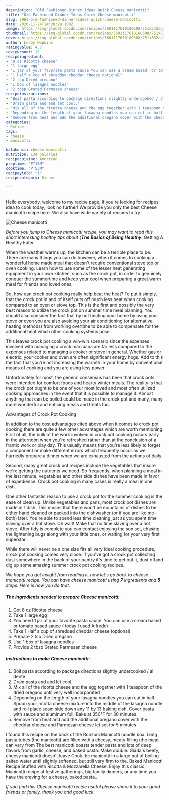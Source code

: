 ```yaml
---
description: "Old Fashioned Dinner Ideas Quick Cheese manicotti"
title: "Old Fashioned Dinner Ideas Quick Cheese manicotti"
slug: 2960-old-fashioned-dinner-ideas-quick-cheese-manicotti
date: 2020-11-24T14:28:29.100Z
image: https://img-global.cpcdn.com/recipes/5601117610180608/751x532cq70/cheese-manicotti-recipe-main-photo.jpg
thumbnail: https://img-global.cpcdn.com/recipes/5601117610180608/751x532cq70/cheese-manicotti-recipe-main-photo.jpg
cover: https://img-global.cpcdn.com/recipes/5601117610180608/751x532cq70/cheese-manicotti-recipe-main-photo.jpg
author: Leroy Hopkins
ratingvalue: 4.7
reviewcount: 12
recipeingredient:
- "8 oz Ricotta cheese"
- "1 large egg"
- "1 jar of your favorite pasta sauce You can use a cream based  or tomato based sauce  today I used Alfredo"
- "1 Half a cup of shredded cheddar cheese optional"
- "2 tsp Dried oregano"
- "1 box of lasagna noodles"
- "2 tbsp Grated Parmesan cheese"
recipeinstructions:
- "Boil pasta according to package directions slightly undercooked / al dente"
- "Drain pasta and and let cool."
- "Mix all of the ricotta cheese and the egg together with 1 teaspoon of the dried oregano until very well incorporated"
- "Depending on the length of your lasagna noodles you can cut in half. Spoon your ricotta cheese mixture into the middle of the lasagna noodle and roll place seam side down any 11 by 13 baking dish. Cover  pasta with  sauce and aluminum foil.  Bake at 350°F for 30 minutes."
- "Remove from heat and add the additional oregano cover with the cheddar cheese and Parmesan cheese let set for 5 minutes"
categories:
- Recipe
tags:
- cheese
- manicotti

katakunci: cheese manicotti 
nutrition: 134 calories
recipecuisine: American
preptime: "PT15M"
cooktime: "PT53M"
recipeyield: "1"
recipecategory: Dinner

---
```

<br>
Hello everybody, welcome to my recipe page, If you're looking for recipes idea to cook today, look no further! We provide you only the best Cheese manicotti recipe here. We also have wide variety of recipes to try.
<br>


![Cheese manicotti](https://img-global.cpcdn.com/recipes/5601117610180608/751x532cq70/cheese-manicotti-recipe-main-photo.jpg)

<i>Before you jump to Cheese manicotti recipe, you may want to read this short interesting healthy tips about {<strong>The Basics of Being Healthy</strong>.</i>
Getting A Healthy Eater


When the weather warms up, the kitchen can be a terrible place to be. There are many things you can do however, when it comes to cooking a wonderful home made meal that doesn't require conventional stove top or oven cooking. Learn how to use some of the lesser heat generating equipment in your own kitchen, such as the crock pot, in order to genuinely conquer the summertime and keep your cool when preparing a great warm meal for friends and loved ones.

So, how can crock pot cooking really help beat the heat? To put it simply, that the crock pot in and of itself puts off much less heat when cooking compared to an oven or stove top. This is the first and possibly the very best reason to utilize the crock pot on summer time meal planning. You should also consider the fact that by not heating your home by using your stove or oven you are also avoiding your air conditioning (or alternative heating methods) from working overtime to be able to compensate for the additional heat which other cooking systems pose.

This leaves crock pot cooking a win-win scenario since the expenses involved with managing a crock marijuana are far less compared to the expenses related to managing a cooker or stove in general. Whether gas or electric, your cooker and oven are often significant energy hogs. Add to this the fact that you're not increasing the warmth in your home by conventional means of cooking and you are using less power.

Unfortunately for most, the general consensus has been that crock pots were intended for comfort foods and hearty winter meals.  The reality is that the crock pot ought to be one of your most loved and most often utilized cooking approaches in the event that it is possible to manage it.  Almost anything that can be boiled could be made in the crock pot and many, many more wonderful and enticing meals and treats too.

Advantages of Crock Pot Cooking

In addition to the cost advantages cited above when it comes to crock pot cooking there are quite a few other advantages which are worth mentioning. First of all, the bulk of the work involved in crock pot cooking occurs early in the afternoon when you're refreshed rather than at the conclusion of a frantic work or play day. This usually means that you're less likely to forget a component or make different errors which frequently occur as we hurriedly prepare a dinner when we are exhausted from the actions of daily.

Second, many great crock pot recipes include the vegetables that insure we're getting the nutrients we need. So frequently, when planning a meal in the last minute, vegetables and other side dishes have been made in favor of expedience. Crock pot cooking in many cases is really a meal in one dish.

One other fantastic reason to use a crock pot for the summer cooking is the ease of clean up.  Unlike vegetables and pans, most crock pot dishes are made in 1 dish. This means that there won't be mountains of dishes to be either hand cleaned or packed into the dishwasher (or if you are like me-both) later. You're able to spend less time cleaning just as you spent time slaving over a hot stove. Oh wait! Make that no time slaving over a hot stove. After tidy is complete you can contact enjoying the sun set, chasing the lightening bugs along with your little ones, or waiting for your very first superstar.

While there will never be a one size fits all very ideal cooking procedure, crock pot cooking comes very close. If you've got a crock pot collecting dust somewhere in the back of your pantry it's time to get out it, dust offand dig up some amazing summer crock pot cooking recipes.


<i>We hope you got insight from reading it, now let's go back to cheese manicotti recipe. You can have cheese manicotti using <strong>7</strong> ingredients and <strong>5</strong> steps. Here is how you do that.
</i>

##### The ingredients needed to prepare Cheese manicotti:

1. Get 8 oz Ricotta cheese
1. Take 1 large egg
1. You need 1 jar of your favorite pasta sauce. You can use a cream based  or tomato based sauce ( today I used Alfredo)
1. Take 1 Half a cup of shredded cheddar cheese (optional)
1. Prepare 2 tsp Dried oregano
1. Use 1 box of lasagna noodles
1. Provide 2 tbsp Grated Parmesan cheese


##### Instructions to make Cheese manicotti:

1. Boil pasta according to package directions slightly undercooked / al dente
1. Drain pasta and and let cool.
1. Mix all of the ricotta cheese and the egg together with 1 teaspoon of the dried oregano until very well incorporated
1. Depending on the length of your lasagna noodles you can cut in half. Spoon your ricotta cheese mixture into the middle of the lasagna noodle and roll place seam side down any 11 by 13 baking dish. Cover  pasta with  sauce and aluminum foil.  Bake at 350°F for 30 minutes.
1. Remove from heat and add the additional oregano cover with the cheddar cheese and Parmesan cheese let set for 5 minutes


I found this recipe on the back of the Ronzoni Manicotti noodle box. Long pasta tubes (the manicotti) are filled with a cheesy, meaty filling (the meat can vary from The best manicotti boasts tender pasta and lots of deep flavors from garlic, cheese, and baked pasta. Make double: Giada&#39;s beefy, cheesy manicotti doesn&#39;t leave Cook the manicotti in a large pot of boiling salted water until slightly softened, but still very firm to the. Baked Manicotti Recipe Stuffed with Ricotta &amp; Mozzarella Cheese. Enjoy this classic Manicotti recipe at festive gatherings, big family dinners, or any time you have the craving for a cheesy, baked pasta.. 

<i>If you find this Cheese manicotti recipe useful please share it to your good friends or family, thank you and good luck.</i>
